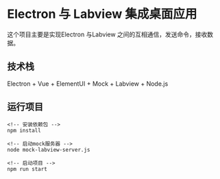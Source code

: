 # Electron 与 Labview 集成桌面应用

 这个项目主要是实现Electron 与Labview 之间的互相通信，发送命令，接收数据。

## 技术栈
Electron + Vue + ElementUI + Mock + Labview + Node.js 

## 运行项目
```
<!-- 安装依赖包 -->
npm install

<!-- 启动mock服务器 -->
node mock-labview-server.js

<!-- 启动项目 -->
npm run start
```